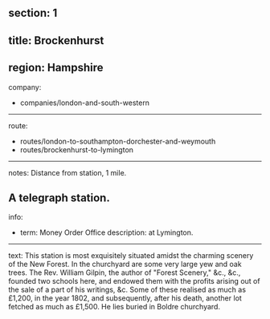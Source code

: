 ﻿section: 1
----
title: Brockenhurst
----
region: Hampshire
----
company:
- companies/london-and-south-western
----
route:
- routes/london-to-southampton-dorchester-and-weymouth
- routes/brockenhurst-to-lymington
----
notes: Distance from station, 1 mile.

A telegraph station.
----
info:
- term: Money Order Office
  description: at Lymington.
----
text: This station is most exquisitely situated amidst the charming scenery of the New Forest. In the churchyard are some very large yew and oak trees. The Rev. William Gilpin, the author of "Forest Scenery," &c., &c., founded two schools here, and endowed them with the profits arising out of the sale of a part of his writings, &c. Some of these realised as much as £1,200, in the year 1802, and subsequently, after his death, another lot fetched as much as £1,500. He lies buried in Boldre churchyard.
